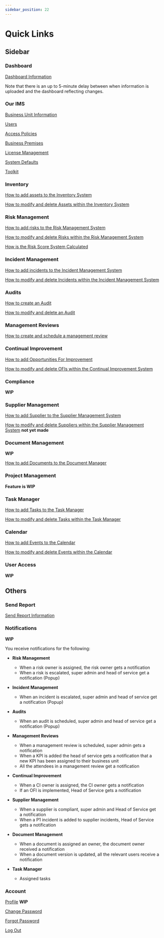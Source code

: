 ```yaml
---
sidebar_position: 22
---
```


# Quick Links

## Sidebar

### Dashboard

[Dashboard Information][Dashboard]

[Dashboard]: ./dashboard

Note that there is an up to 5-minute delay between when information is uploaded and the dashboard reflecting changes.

### Our IMS

[Business Unit Information][Our IMS - Business Unit]

[Users][Our IMS - Users]

[Access Policies][Our IMS - Access Policies]

[Business Premises][Our IMS - Business Premises]

[License Management][Our IMS - License Management]

[System Defaults][Our IMS - System Defaults]

[Toolkit][Our IMS - Toolkit]

[Our IMS - Business Unit]: ./Our%20IMS/business_units
[Our IMS - Users]: ./Our%20IMS/users
[Our IMS - Access Policies]: ./Our%20IMS/access_policies
[Our IMS - Business Premises]: ./Our%20IMS/business_premises
[Our IMS - License Management]: ./Our%20IMS/license_management
[Our IMS - System Defaults]: ./Our%20IMS/system_defaults
[Our IMS - Toolkit]: ./Our%20IMS/toolkit

### Inventory

[How to add assets to the Inventory System][Inventory Management]

[How to modify and delete Assets within the Inventory System][Asset Actions]

[Inventory Management]: ./Inventory%20Management/adding_assets
[Asset Actions]: ./actions#inventory-management-assets

### Risk Management

[How to add risks to the Risk Management System][Risk Management]

[How to modify and delete Risks within the Risk Management System][Risk Actions]

[How is the Risk Score System Calculated][Risk Scoring]

[Risk Management]: ./Risk%20Management/adding_risks
[Risk Actions]: ./actions#risk-management-risks
[Risk Scoring]: ./Risk%20Management/risk_scoring

### Incident Management

[How to add incidents to the Incident Management System][Incident Management]

[How to modify and delete Incidents within the Incident Management System][Incident Action]

[Incident Management]: ./Incident%20Management/raising_incidents
[Incident Action]: ./actions#incident-management-incidents

### Audits

[How to create an Audit][Add Audit]

[How to modify and delete an Audit][Audit Action]

[Add Audit]: ./Audits/add_audit
[Audit Action]: ./actions#audits

### Management Reviews

[How to create and schedule a management review][Add Management Review]

[Add Management Review]: ./Management%20Reviews/add_review

### Continual Improvement

[How to add Opportunities For Improvement][OFI]

[How to modify and delete OFIs within the Continual Improvement System][OFI Action]

[OFI]: ./Continual%20Improvement/add_ofi
[OFI Action]: ./actions#continual-improvement-ofis

### Compliance

**WIP**

### Supplier Management

[How to add Supplier to the Supplier Management System][Supplier]

[How to modify and delete Suppliers within the Supplier Management System][Supplier Action] **not yet made**

[Supplier]: ./Supplier%20Management/add_supplier
[Supplier Action]: ./actions#Suppliers "###Suppliers" 

### Document Management

**WIP**

[How to add Documents to the Document Manager][Upload]

[Upload]: ./Document%20Management/upload

### Project Management

**Feature is WIP**

### Task Manager

[How to add Tasks to the Task Manager][Task Manager]

[How to modify and delete Tasks within the Task Manager][Task Manager Actions]

[Task Manager]: ./Task%20Manager/add_task
[Task Manager Actions]: ./actions#task-manager-tasks

### Calendar

[How to add Events to the Calendar][Calendar]

[How to modify and delete Events within the Calendar][Calendar Actions]

[Calendar]: ./Calendar/add_calendar
[Calendar Actions]: ./actions#calendar-events

### User Access

**WIP**

## Others

### Send Report

[Send Report Information][Send Report]

[Send Report]: ./dashboard#dashboard-report

### Notifications

**WIP**

You receive notifications for the following:

+ **Risk Management**
	+ When a risk owner is assigned, the risk owner gets a notification
	+ When a risk is escalated, super admin and head of service get a notification (Popup)


+ **Incident Management**
	+ When an incident is escalated, super admin and head of service get a notification (Popup)


+ **Audits**
	+ When an audit is scheduled, super admin and head of service get a notification (Popup)


+ **Management Reviews**
	+ When a management review is scheduled, super admin gets a notification
	+ When a KPI is added the head of service gets a notification that a new KPI has been assigned to their business unit
	+ All the attendees in a management review get a notification


+ **Continual Improvement**
	+ When a CI owner is assigned, the CI owner gets a notification
	+ If an OFI is implemented, Head of Service gets a notification


+ **Supplier Management**
	+ When a supplier is compliant, super admin and Head of Service get a notification
	+ When a P1 incident is added to supplier incidents, Head of Service gets a notification


+ **Document Management**
	+ When a document is assigned an owner, the document owner received a notification
	+ When a document version is updated, all the relevant users receive a notification

+ **Task Manager**
	+ Assigned tasks


### Account
 
[Profile][] **WIP**

[Change Password][]

[Forgot Password][]

[Log Out][]

[Change Password]: ./new_user#changing-your-password "New User Change Password"
[Forgot Password]: ./new_user#forgot-password
[Log Out]: ./new_user#logging-out "New User Log Out"
[Profile]: ./new_user#profile